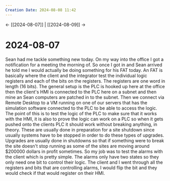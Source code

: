 ```yaml
---
Creation Date: 2024-08-08 11:42
---
```


<- [[2024-08-07]] | [[2024-08-09]]  ->

# 2024-08-07
Sean had me tackle something new today. On my way into the office I got a notification for a meeting the morning of. So once I got in and Sean arrived he told me I would actually be doing something for his FAT today. An FAT is basically where the client and the integrator test the individual logic registers and each of the bits on the registers. The registers are one word in length (16 bits). The general setup is the PLC is hooked up here at the office then the client's HMI is connected to the PLC here on a subnet and then mine an Sean computers are patched in to the subnet. Then we connect via Remote Desktop to a VM running on one of our servers that has the simulation software connected to the PLC to be able to access the logic. The point of this is to test the logic of the PLC to make sure that it works with the HMI, it is also to prove the logic can work on a PLC so when it gets pushed onto the clients PLC it should work without breaking anything, in theory. These are usually done in preparation for a site shutdown since usually systems have to be stopped in order to do these types of upgrades. Upgrades are usually done in shutdowns so that if something were to break the site doesn't stop running as some of the sites are moving around $200000 dollars in profit sometimes. So my job was to test the alarms with the client which is pretty simple. The alarms only have two states so they only need one bit to control their logic. The client and I went through all the registers and bits that are controlling alarms, I would flip the bit and they would check if that would register on their HMI. 